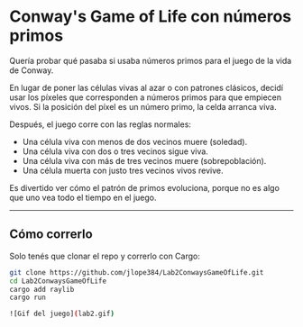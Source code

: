 # Conway's Game of Life con números primos

Quería probar qué pasaba si usaba números primos para el juego de la vida de Conway.

En lugar de poner las células vivas al azar o con patrones clásicos, decidí usar los píxeles que corresponden a números primos para que empiecen vivos. Si la posición del píxel es un número primo, la celda arranca viva.

Después, el juego corre con las reglas normales:

- Una célula viva con menos de dos vecinos muere (soledad).
- Una célula viva con dos o tres vecinos sigue viva.
- Una célula viva con más de tres vecinos muere (sobrepoblación).
- Una célula muerta con justo tres vecinos vivos revive.

Es divertido ver cómo el patrón de primos evoluciona, porque no es algo que uno vea todo el tiempo en el juego.

---

## Cómo correrlo

Solo tenés que clonar el repo y correrlo con Cargo:

```bash
git clone https://github.com/jlope384/Lab2ConwaysGameOfLife.git
cd Lab2ConwaysGameOfLife
cargo add raylib
cargo run

![Gif del juego](lab2.gif)
